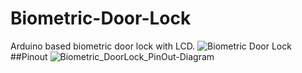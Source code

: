 # Biometric-Door-Lock
Arduino based biometric door lock with LCD.
![Biometric Door Lock](https://user-images.githubusercontent.com/76651819/167027591-c3dae8c5-87e6-49a8-8a53-3b7080208734.jpg)
##Pinout
![Biometric_DoorLock_PinOut-Diagram](https://user-images.githubusercontent.com/76651819/167033100-134c7eff-bb31-4e46-9b15-56d685369604.jpg)
